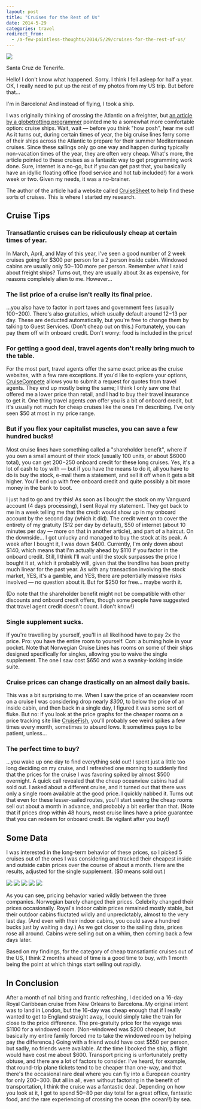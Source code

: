 ```yaml
---
layout: post
title: "Cruises for the Rest of Us"
date: 2014-5-29
categories: travel
redirect_from:
  - /a-few-pointless-thoughts/2014/5/29/cruises-for-the-rest-of-us/
---
```


<div class="caption">
<img src="https://static1.squarespace.com/static/51b3f330e4b062dc340fa8fd/t/5387c7bfe4b09ebc9e39adcf/1401407428449/?format=1500w" />
<p>Santa Cruz de Tenerife.</p>
</div>

Hello! I don't know what happened. Sorry. I think I fell asleep for half a year. OK, I really need to put up the rest of my photos from my US trip. But before that...

I'm in Barcelona! And instead of flying, I took a ship.

I was originally thinking of crossing the Atlantic on a freighter, but [an article by a globetrotting programmer][0] pointed me to a somewhat more comfortable option: cruise ships. Wait, wait — before you think "how posh", hear me out! As it turns out, during certain times of year, the big cruise lines ferry some of their ships across the Atlantic to prepare for their summer Mediterranean cruises. Since these sailings only go one way and happen during typically non-vacation times of the year, they are often very cheap. What's more, the article pointed to these cruises as a fantastic way to get programming work done. Sure, internet is a no-go, but if you can get past that, you basically have an idyllic floating office (food service and hot tub included!) for a work week or two. Given my needs, it was a no-brainer.

<!--more-->

The author of the article had a website called [CruiseSheet][1] to help find these sorts of cruises. This is where I started my research.

## Cruise Tips

### Transatlantic cruises can be ridiculously cheap at certain times of year.

In March, April, and May of this year, I've seen a good number of 2 week cruises going for $300 per person for a 2 person inside cabin. Windowed cabins are usually only $50-$100 more per person. Remember what I said about freight ships? Turns out, they are usually about 3x as expensive, for reasons completely alien to me. However... 

### The list price of a cruise isn't really its final price.

...you also have to factor in port taxes and government fees (usually $100-$200). There's also gratuities, which usually default around $12-$13 per day. These are deducted automatically, but you're free to change them by talking to Guest Services. (Don't cheap out on this.) Fortunately, you can pay them off with onboard credit. Don't worry: food is included in the price!

### For getting a good deal, travel agents don't really bring much to the table.

For the most part, travel agents offer the same exact price as the cruise websites, with a few rare exceptions. If you'd like to explore your options, [CruiseCompete][2] allows you to submit a request for quotes from travel agents. They end up mostly being the same; I think I only saw one that offered me a lower price than retail, and I had to buy their travel insurance to get it. One thing travel agents _can_ offer you is a bit of onboard credit, but it's usually not much for cheap cruises like the ones I'm describing. I've only seen $50 at most in my price range.

### But if you flex your capitalist muscles, you can save a few hundred bucks!

Most cruise lines have something called a "shareholder benefit", where if you own a small amount of their stock (usually 100 units, or about $6000 total), you can get $200-$250 onboard credit for these long cruises. Yes, it's a lot of cash to toy with — but if you have the means to do it, all you have to do is buy the stock, e-mail them a statement, and sell it off when it gets a bit higher. You'll end up with free onboard credit and quite possibly a bit more money in the bank to boot.

I just had to go and try this! As soon as I bought the stock on my Vanguard account (4 days processing), I sent Royal my statement. They got back to me in a week telling me that the credit would show up in my onboard account by the second day (which it did). The credit went on to cover the entirety of my gratuity ($12 per day by default), $50 of internet (about 10 minutes per day — more on that in another article), and part of a haircut. On the downside... I got unlucky and managed to buy the stock at its peak. A week after I bought it, I was down $400. Currently, I'm only down about $140, which means that I'm actually ahead by $110 if you factor in the onboard credit. Still, I think I'll wait until the stock surpasses the price I bought it at, which it probably will, given that the trendline has been pretty much linear for the past year. As with any transaction involving the stock market, YES, it's a gamble, and YES, there are potentially massive risks involved — no question about it. But for $250 for free... maybe worth it.

(Do note that the shareholder benefit might not be compatible with other discounts and onboard credit offers, though some people have suggested that travel agent credit doesn't count. I don't know!)

### Single supplement sucks.

If you're travelling by yourself, you'll in all likelihood have to pay 2x the price. Pro: you have the entire room to yourself. Con: a burning hole in your pocket. Note that Norwegian Cruise Lines has rooms on some of their ships designed specifically for singles, allowing you to waive the single supplement. The one I saw cost $650 and was a swanky-looking inside suite.

### Cruise prices can change drastically on an almost daily basis.

This was a bit surprising to me. When I saw the price of an oceanview room on a cruise I was considering drop nearly _$300_, to below the price of an inside cabin, and then back in a single day, I figured it was some sort of fluke. But no: if you look at the price graphs for the cheaper rooms on a price tracking site like [CruiseFish][3], you'll probably see weird spikes a few times every month, sometimes to absurd lows. It sometimes pays to be patient, unless...

### The perfect time to buy?

...you wake up one day to find everything sold out! I spent just a little too long deciding on my cruise, and I refreshed one morning to suddenly find that the prices for the cruise I was favoring spiked by almost $500 overnight. A quick call revealed that the cheap oceanview cabins had all sold out. I asked about a different cruise, and it turned out that there was only a single room available at the good price. I quickly nabbed it. Turns out that even for these lesser-sailed routes, you'll start seeing the cheap rooms sell out about a month in advance, and probably a bit earlier than that. (Note that if prices drop within 48 hours, most cruise lines have a price guarantee that you can redeem for onboard credit. Be vigilant after you buy!)

## Some Data

I was interested in the long-term behavior of these prices, so I picked 5 cruises out of the ones I was considering and tracked their cheapest inside and outside cabin prices over the course of about a month. Here are the results, adjusted for the single supplement. ($0 means sold out.)

<div class="image-series">
<img src="https://static1.squarespace.com/static/51b3f330e4b062dc340fa8fd/t/5387c808e4b0914d54b41d54/1401407496946/?format=750w" />
<img src="https://static1.squarespace.com/static/51b3f330e4b062dc340fa8fd/t/5387c818e4b08c5a2ebed66f/1401407512447/?format=750w" />
<img src="https://static1.squarespace.com/static/51b3f330e4b062dc340fa8fd/t/5387c824e4b0914d54b41d87/1401407524501/?format=750w" />
<img src="https://static1.squarespace.com/static/51b3f330e4b062dc340fa8fd/t/5387c830e4b08c5a2ebed69b/1401407537780/?format=750w" />
<img src="https://static1.squarespace.com/static/51b3f330e4b062dc340fa8fd/t/5387c83ae4b0914d54b41da2/1401407547568/?format=750w" />
</div>

As you can see, pricing behavior varied wildly between the three companies. Norwegian barely changed their prices. Celebrity changed their prices occasionally. Royal's indoor cabin prices remained mostly stable, but their outdoor cabins fluctated wildly and unpredictably, almost to the very last day. (And even with their indoor cabins, you could save a hundred bucks just by waiting a day.) As we got closer to the sailing date, prices rose all around. Cabins were selling out on a whim, then coming back a few days later.

Based on my findings, for the category of cheap transatlantic cruises out of the US, I think 2 months ahead of time is a good time to buy, with 1 month being the point at which things start selling out rapidly.

## In Conclusion

After a month of nail biting and frantic refreshing, I decided on a 16-day Royal Caribbean cruise from New Orleans to Barcelona. My original intent was to land in London, but the 16-day was cheap enough that if I really wanted to get to England straight away, I could simply take the train for close to the price difference. The pre-gratuity price for the voyage was $1100 for a windowed room. (Non-windowed was $200 cheaper, but basically my entire family forced me to take the windowed room by helping pay the difference.) Going with a friend would have cost $550 per person, but sadly, no friends were available. At the time I booked the ship, a flight would have cost me about $600. Transport pricing is unfortunately pretty obtuse, and there are a lot of factors to consider. I've heard, for example, that round-trip plane tickets tend to be cheaper than one-way, and that there's the occasional rare deal where you can fly into a European country for only $200-$300. But all in all, even without factoring in the benefit of transportation, I think the cruise was a fantastic deal. Depending on how you look at it, I got to spend $50-$80 per day total for a great office, fantastic food, and the rare experiencing of crossing the ocean (the ocean!!) by sea.

[0]: http://tynan.com/cruisework
[1]: http://cruisesheet.com/
[2]: http://www.cruisecompete.com
[3]: http://www.cruisefish.net/